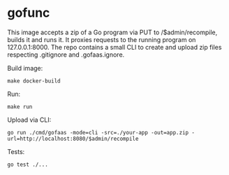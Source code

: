 # gofunc

This image accepts a zip of a Go program via PUT to /$admin/recompile, builds it and runs it. It proxies requests to the running program on 127.0.0.1:8000. The repo contains a small CLI to create and upload zip files respecting .gitignore and .gofaas.ignore.

Build image:

    make docker-build

Run:

    make run

Upload via CLI:

    go run ./cmd/gofaas -mode=cli -src=./your-app -out=app.zip -url=http://localhost:8080/$admin/recompile

Tests:

    go test ./...
